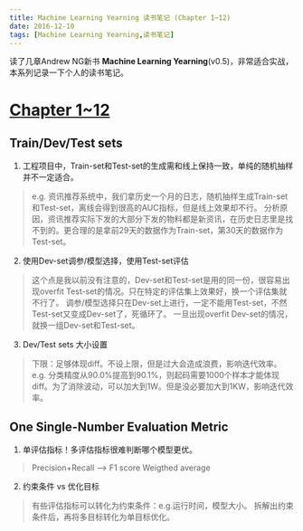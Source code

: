 ```yaml
---
title: Machine Learning Yearning 读书笔记 (Chapter 1~12)
date: 2016-12-10
tags: [Machine Learning Yearning,读书笔记]
---
```


读了几章Andrew NG新书 **Machine Learning Yearning**(v0.5)，非常适合实战，本系列记录一下个人的读书笔记。

# [Chapter 1~12](https://gallery.mailchimp.com/dc3a7ef4d750c0abfc19202a3/files/Machine_Learning_Yearning_V0.5_01.pdf "click to download") #

<!--more-->

## Train/Dev/Test sets ##
1. 工程项目中，Train-set和Test-set的生成需和线上保持一致，单纯的随机抽样并不一定适合。
> e.g. 资讯推荐系统中，我们拿历史一个月的日志，随机抽样生成Train-set和Test-set，离线会得到很高的AUC指标，但是线上效果却不行。
> 分析原因，资讯推荐实际下发的大部分下发的物料都是新资讯，在历史日志里是找不到的。更合理的是拿前29天的数据作为Train-set，第30天的数据作为Test-set。

2. 使用Dev-set调参/模型选择，使用Test-set评估
> 这个点是我以前没有注意的，Dev-set和Test-set是用的同一份，很容易出现overfit Test-set的情况。只在特定的评估集上效果好，换一个评估集就不行了。
> 调参/模型选择只在Dev-set上进行，一定不能用Test-set，不然Test-set又变成Dev-set了，死循环了。
> 一旦出现overfit Dev-set的情况，就换一组Dev-set和Test-set。

3. Dev/Test sets 大小设置
> 下限：足够体现diff。不设上限，但是过大会造成浪费，影响迭代效率。
> e.g. 分类精度从90.0%提高到90.1%，则起码需要1000个样本才能体现diff。为了消除波动，可以加大到1W。但是没必要加大到1KW，影响迭代效率。

## One Single-Number Evaluation Metric ##
1. 单评估指标！多评估指标很难判断哪个模型更优。
> Precision+Recall --> F1 score
> Weigthed average

2. 约束条件 vs 优化目标
> 有些评估指标可以转化为约束条件：e.g.运行时间，模型大小。
> 拆解出约束条件后，再将多目标转化为单目标优化。

